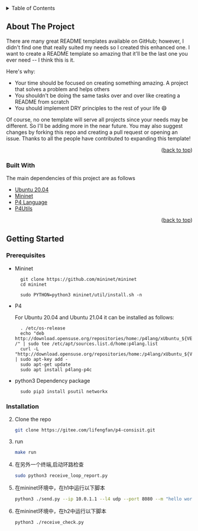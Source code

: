 
<!-- TABLE OF CONTENTS -->
<details>
  <summary>Table of Contents</summary>
  <ol>
    <li>
      <a href="#about-the-project">About The Project</a>
      <ul>
        <li><a href="#built-with">Built With</a></li>
      </ul>
    </li>
    <li>
      <a href="#getting-started">Getting Started</a>
      <ul>
        <li><a href="#prerequisites">Prerequisites</a></li>
        <li><a href="#installation">Installation</a></li>
      </ul>
    </li>
    <li><a href="#usage">Usage</a></li>
    <li><a href="#roadmap">Roadmap</a></li>
    <li><a href="#contributing">Contributing</a></li>
    <li><a href="#license">License</a></li>
    <li><a href="#contact">Contact</a></li>
    <li><a href="#acknowledgments">Acknowledgments</a></li>
  </ol>
</details>



<!-- ABOUT THE PROJECT -->
## About The Project
There are many great README templates available on GitHub; however, I didn't find one that really suited my needs so I created this enhanced one. I want to create a README template so amazing that it'll be the last one you ever need -- I think this is it.

Here's why:
* Your time should be focused on creating something amazing. A project that solves a problem and helps others
* You shouldn't be doing the same tasks over and over like creating a README from scratch
* You should implement DRY principles to the rest of your life :smile:

Of course, no one template will serve all projects since your needs may be different. So I'll be adding more in the near future. You may also suggest changes by forking this repo and creating a pull request or opening an issue. Thanks to all the people have contributed to expanding this template!

<p align="right">(<a href="#top">back to top</a>)</p>



### Built With

The main dependencies of this project are as follows

* [Ubuntu 20.04](https://releases.ubuntu.com/20.04/)
* [Mininet](http://mininet.org/)
* [P4 Language](https://p4.org/)
* [P4Utils](https://github.com/nsg-ethz/p4-utils)

<p align="right">(<a href="#top">back to top</a>)</p>



<!-- GETTING STARTED -->
## Getting Started
### Prerequisites
* Mininet
  ```
    git clone https://github.com/mininet/mininet
    cd mininet

    sudo PYTHON=python3 mininet/util/install.sh -n
  ```
* P4
  
  For Ubuntu 20.04 and Ubuntu 21.04 it can be installed as follows:
  ```
    . /etc/os-release
    echo "deb http://download.opensuse.org/repositories/home:/p4lang/xUbuntu_${VERSION_ID}/ /" | sudo tee /etc/apt/sources.list.d/home:p4lang.list
    curl -L "http://download.opensuse.org/repositories/home:/p4lang/xUbuntu_${VERSION_ID}/Release.key" | sudo apt-key add -
    sudo apt-get update
    sudo apt install p4lang-p4c
  ```
* python3 Dependency package
  ```
    sudo pip3 install psutil networkx
  ```

### Installation

2. Clone the repo
   ```sh
   git clone https://gitee.com/lifengfan/p4-consisit.git
   ```
3. run
   ```sh
   make run
   ```
3. 在另外一个终端,启动环路检查
   ```sh
   sudo python3 receive_loop_report.py
   ```
4. 在mininet环境中，在h1中运行以下脚本
    ```sh
   python3 ./send.py --ip 10.0.1.1 --l4 udp --port 8080 --m "hello world !" --c 1
5. 在mininet环境中，在h2中运行以下脚本
    ```sh
   python3 ./receive_check.py